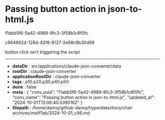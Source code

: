 # Passing button action in json-to-html.js

f1abb5f6-5a42-4989-8fc3-3f58b1c8f0fc

c964662d-128d-42f8-8127-2e98c8b30d99

button click isn't triggering the script

---

* **dataDir** : src/applications/claude-json-converter/data
* **rootDir** : claude-json-converter
* **applicationRootDir** : claude-json-converter
* **tags** : p10.p20.p30.p40.p50
* **done** : false
* **meta** : {
  "conv_uuid": "f1abb5f6-5a42-4989-8fc3-3f58b1c8f0fc",
  "conv_name": "Passing button action in json-to-html.js",
  "updated_at": "2024-10-01T13:06:40.039016Z"
}
* **filepath** : /home/danny/github-danny/hyperdata/docs/chat-archives/md/f1ab/2024-10-01_c96.md